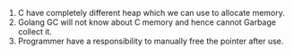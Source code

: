 1. C have completely different heap which we can use to allocate memory.
2. Golang GC will not know about C memory and hence cannot Garbage collect it.
3. Programmer have a responsibility to manually free the pointer after use.
